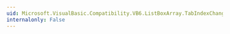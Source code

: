 ```yaml
---
uid: Microsoft.VisualBasic.Compatibility.VB6.ListBoxArray.TabIndexChanged
internalonly: False
---
```

